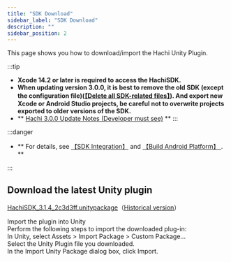 ```yaml
---
title: "SDK Download"
sidebar_label: "SDK Download"
description: ""
sidebar_position: 2
---
```

This page shows you how to download/import the Hachi Unity Plugin.

:::tip

 - **Xcode 14.2 or later is required to access the HachiSDK.**       
 - **When updating version 3.0.0, it is best to remove the old SDK (except the configuration file)([【Delete all SDK-related files】](other.md)). And export new Xcode or Android Studio projects, be careful not to overwrite projects exported to older versions of the SDK.**   
 - ** [Hachi 3.0.0 Update Notes (Developer must see)](https://pic6ktmsyi.feishu.cn/wiki/DRnRwGtEmi2qX2ksZFhce7RGnQd) **
:::


:::danger

 - ** For details, see [【SDK Integration】](integration.md) and [【Build Android Platform】 ](sdk-projectsettings/sdk-projectsettings-android.md). **       

:::

## Download the latest Unity plugin<br/>
[HachiSDK_3.1.4_2c3d3ff.unitypackage](https://touka-artifacts.oss-cn-beijing.aliyuncs.com/TKG%20%E5%8F%91%E8%A1%8C%E6%8A%80%E6%9C%AF/Hachi%20SDK/Unity/3.1.4/HachiSDK_3.1.4_2c3d3ff.unitypackage)（[Historical version](/versions)）
<a id='click'>    </a>

Import the plugin into Unity<br/>
Perform the following steps to import the downloaded plug-in:<br/>
In Unity, select Assets > Import Package > Custom Package...<br/>
Select the Unity Plugin file you downloaded.<br/>
In the Import Unity Package dialog box, click Import.<br/>

